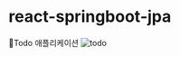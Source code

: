# react-springboot-jpa
📂Todo 애플리케이션
![todo](https://user-images.githubusercontent.com/54926902/152647966-9cabef2b-c8ec-4fbd-92f2-868d5fad1c95.gif)
